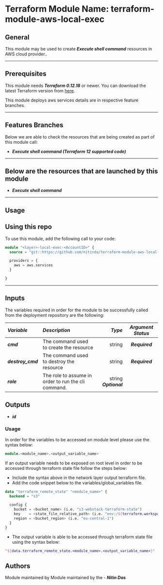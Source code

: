 # Terraform Module Name: terraform-module-aws-local-exec


## General

This module may be used to create **_Execute shell command_** resources in AWS cloud provider..

---


## Prerequisites

This module needs **_Terraform 0.12.18_** or newer.
You can download the latest Terraform version from [here](https://www.terraform.io/downloads.html).

This module deploys aws services details are in respective feature branches.

---

## Features Branches

Below we are able to check the resources that are being created as part of this module call:


- **_Execute shell command (Terraform 12 supported code)_**


---

## Below are the resources that are launched by this module

- **_Execute shell command_**


---

## Usage

## Using this repo

To use this module, add the following call to your code:

```tf
module "<layer>-local-exec-<AccountID>" {
  source = "git::https://github.com/nitinda/terraform-module-aws-local-exec.git?ref=master"

  providers = {
    aws = aws.services
  }

}

```
---

## Inputs

The variables required in order for the module to be successfully called from the deployment repository are the following:


|**_Variable_** | **_Description_** | **_Type_** | **_Argument Status_** |
|:----|:----|-----:|:---:|
| **_cmd_** | The command used to create the resource | string |**_Required_** |
| **_destroy\_cmd_** | The command used to destroy the resource | string | **_Required_** |
| **_role_** | The role to assume in order to run the cli command. | string **_Optional_** |

## Outputs

- **_id_**


### Usage
In order for the variables to be accessed on module level please use the syntax below:

```tf
module.<module_name>.<output_variable_name>
```

If an output variable needs to be exposed on root level in order to be accessed through terraform state file follow the steps below:

- Include the syntax above in the network layer output terraform file.
- Add the code snippet below to the variables/global_variables file.

```tf
data "terraform_remote_state" "<module_name>" {
  backend = "s3"

  config {
    bucket = <bucket_name> (i.e. "s3-webstack-terraform-state")
    key    = <state_file_relative_path> (i.e. "env:/${terraform.workspace}/4_Networking/terraform.tfstate")
    region = <bucket_region> (i.e. "eu-central-1")
  }
}
```

- The output variable is able to be accessed through terraform state file using the syntax below:

```tf
"${data.terraform_remote_state.<module_name>.<output_variable_name>}"
```

## Authors
Module maintained by Module maintained by the - **_Nitin Das_**